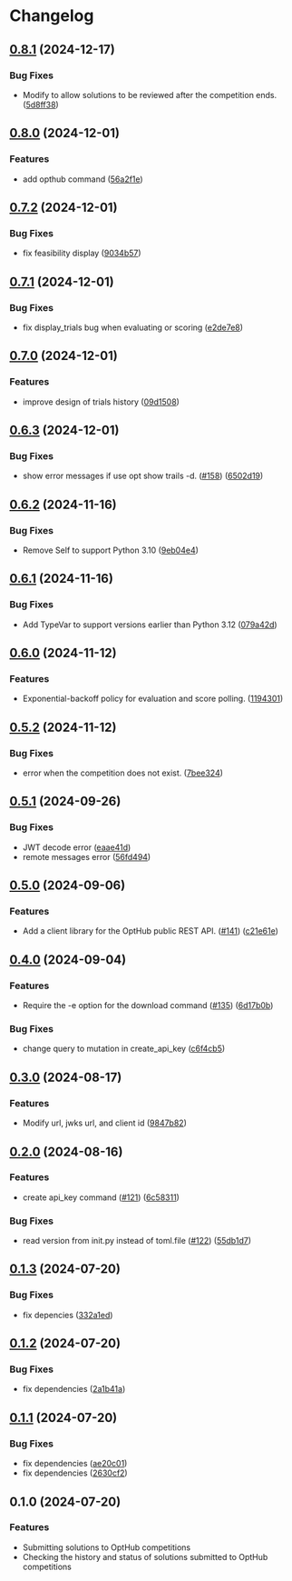 # Changelog

## [0.8.1](https://github.com/opthub-org/opthub-client/compare/v0.8.0...v0.8.1) (2024-12-17)


### Bug Fixes

* Modify to allow solutions to be reviewed after the competition ends. ([5d8ff38](https://github.com/opthub-org/opthub-client/commit/5d8ff382ee71d29bc26f712311969ba7519f1a59))

## [0.8.0](https://github.com/opthub-org/opthub-client/compare/v0.7.2...v0.8.0) (2024-12-01)


### Features

* add opthub command ([56a2f1e](https://github.com/opthub-org/opthub-client/commit/56a2f1e0f55e04c8d1e608bde52f43b98241761e))

## [0.7.2](https://github.com/opthub-org/opthub-client/compare/v0.7.1...v0.7.2) (2024-12-01)


### Bug Fixes

* fix feasibility display ([9034b57](https://github.com/opthub-org/opthub-client/commit/9034b57b95c6e81de5f98cd0126b49e1bdf0e3e8))

## [0.7.1](https://github.com/opthub-org/opthub-client/compare/v0.7.0...v0.7.1) (2024-12-01)


### Bug Fixes

* fix display_trials bug when evaluating or scoring ([e2de7e8](https://github.com/opthub-org/opthub-client/commit/e2de7e81e7c01238d6fa658c3e0ff91085f92895))

## [0.7.0](https://github.com/opthub-org/opthub-client/compare/v0.6.3...v0.7.0) (2024-12-01)


### Features

* improve design of trials history ([09d1508](https://github.com/opthub-org/opthub-client/commit/09d150832fbfcc5198ad5899cdc6df72d77cc0b7))

## [0.6.3](https://github.com/opthub-org/opthub-client/compare/v0.6.2...v0.6.3) (2024-12-01)


### Bug Fixes

* show error messages if use opt show trails -d. ([#158](https://github.com/opthub-org/opthub-client/issues/158)) ([6502d19](https://github.com/opthub-org/opthub-client/commit/6502d199b9ba68a1d61f2c4b1c27693624c932b4))

## [0.6.2](https://github.com/opthub-org/opthub-client/compare/v0.6.1...v0.6.2) (2024-11-16)


### Bug Fixes

* Remove Self to support Python 3.10 ([9eb04e4](https://github.com/opthub-org/opthub-client/commit/9eb04e470066ecaede8f997de991343edf00725c))

## [0.6.1](https://github.com/opthub-org/opthub-client/compare/v0.6.0...v0.6.1) (2024-11-16)


### Bug Fixes

* Add TypeVar to support versions earlier than Python 3.12 ([079a42d](https://github.com/opthub-org/opthub-client/commit/079a42d671e7b8cdac032c7ef0b1fe4142dbeffb))

## [0.6.0](https://github.com/opthub-org/opthub-client/compare/v0.5.2...v0.6.0) (2024-11-12)


### Features

* Exponential-backoff policy for evaluation and score polling. ([1194301](https://github.com/opthub-org/opthub-client/commit/1194301074ae5802bd35369b049944d2d2fc9fd5))

## [0.5.2](https://github.com/opthub-org/opthub-client/compare/v0.5.1...v0.5.2) (2024-11-12)


### Bug Fixes

* error when the competition does not exist. ([7bee324](https://github.com/opthub-org/opthub-client/commit/7bee3249dc1237438cbad733b27b41853f3ef791))

## [0.5.1](https://github.com/opthub-org/opthub-client/compare/v0.5.0...v0.5.1) (2024-09-26)


### Bug Fixes

* JWT decode error ([eaae41d](https://github.com/opthub-org/opthub-client/commit/eaae41d7d8fad60291223915a61fde52d7ddfbd5))
* remote messages error ([56fd494](https://github.com/opthub-org/opthub-client/commit/56fd494fcf10c4a1701a27c5273486f1c564b440))

## [0.5.0](https://github.com/opthub-org/opthub-client/compare/v0.4.0...v0.5.0) (2024-09-06)


### Features

* Add a client library for the OptHub public REST API. ([#141](https://github.com/opthub-org/opthub-client/issues/141)) ([c21e61e](https://github.com/opthub-org/opthub-client/commit/c21e61e34f07a0deb0148fa9899eab37c24c88aa))

## [0.4.0](https://github.com/opthub-org/opthub-client/compare/v0.3.0...v0.4.0) (2024-09-04)


### Features

* Require the -e option for the download command ([#135](https://github.com/opthub-org/opthub-client/issues/135)) ([6d17b0b](https://github.com/opthub-org/opthub-client/commit/6d17b0bc949eda57e8f5d4a2fba36861d0a31e34))


### Bug Fixes

* change query to mutation in create_api_key ([c6f4cb5](https://github.com/opthub-org/opthub-client/commit/c6f4cb529cc2f56048ca6d0eb95c5c48721930f2))

## [0.3.0](https://github.com/opthub-org/opthub-client/compare/v0.2.0...v0.3.0) (2024-08-17)


### Features

* Modify url, jwks url, and client id ([9847b82](https://github.com/opthub-org/opthub-client/commit/9847b82f2b5195b33d84a7794625e5be509a4975))

## [0.2.0](https://github.com/opthub-org/opthub-client/compare/v0.1.3...v0.2.0) (2024-08-16)


### Features

* create api_key command ([#121](https://github.com/opthub-org/opthub-client/issues/121)) ([6c58311](https://github.com/opthub-org/opthub-client/commit/6c58311f2c516a81a1cc3a3faca96e6c60376e1b))


### Bug Fixes

* read version from init.py instead of toml.file  ([#122](https://github.com/opthub-org/opthub-client/issues/122)) ([55db1d7](https://github.com/opthub-org/opthub-client/commit/55db1d773aaf574a78146a34531fbc535274da00))

## [0.1.3](https://github.com/opthub-org/opthub-client/compare/v0.1.2...v0.1.3) (2024-07-20)


### Bug Fixes

* fix depencies ([332a1ed](https://github.com/opthub-org/opthub-client/commit/332a1ed16db8915e2d9a16d74aba9b50145e6337))

## [0.1.2](https://github.com/opthub-org/opthub-client/compare/v0.1.1...v0.1.2) (2024-07-20)


### Bug Fixes

* fix dependencies ([2a1b41a](https://github.com/opthub-org/opthub-client/commit/2a1b41ac56e11e5a34016c3f5c45d7ad19803db0))

## [0.1.1](https://github.com/opthub-org/opthub-client/compare/v0.1.0...v0.1.1) (2024-07-20)


### Bug Fixes

* fix dependencies ([ae20c01](https://github.com/opthub-org/opthub-client/commit/ae20c01412512d3accc3a837100086c446747e30))
* fix dependencies ([2630cf2](https://github.com/opthub-org/opthub-client/commit/2630cf22362158f68ca7aeb110f0479fb082332c))

## 0.1.0 (2024-07-20)


### Features

* Submitting solutions to OptHub competitions
* Checking the history and status of solutions submitted to OptHub competitions
